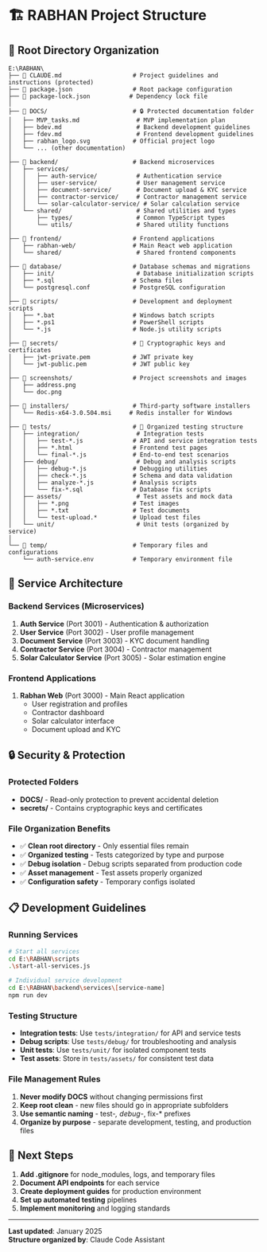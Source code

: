 # 🏗️ RABHAN Project Structure

## 📁 Root Directory Organization

```
E:\RABHAN\
├── 📄 CLAUDE.md                    # Project guidelines and instructions (protected)
├── 📄 package.json                 # Root package configuration
├── 📄 package-lock.json           # Dependency lock file
│
├── 📁 DOCS/                        # 🔒 Protected documentation folder
│   ├── MVP_tasks.md                # MVP implementation plan
│   ├── bdev.md                     # Backend development guidelines  
│   ├── fdev.md                     # Frontend development guidelines
│   ├── rabhan_logo.svg            # Official project logo
│   └── ... (other documentation)
│
├── 📁 backend/                     # Backend microservices
│   ├── services/
│   │   ├── auth-service/           # Authentication service
│   │   ├── user-service/           # User management service
│   │   ├── document-service/       # Document upload & KYC service
│   │   ├── contractor-service/     # Contractor management service
│   │   └── solar-calculator-service/ # Solar calculation service
│   └── shared/                     # Shared utilities and types
│       ├── types/                  # Common TypeScript types
│       └── utils/                  # Shared utility functions
│
├── 📁 frontend/                    # Frontend applications
│   ├── rabhan-web/                # Main React web application
│   └── shared/                     # Shared frontend components
│
├── 📁 database/                    # Database schemas and migrations
│   ├── init/                       # Database initialization scripts
│   ├── *.sql                      # Schema files
│   └── postgresql.conf            # PostgreSQL configuration
│
├── 📁 scripts/                     # Development and deployment scripts
│   ├── *.bat                      # Windows batch scripts
│   ├── *.ps1                      # PowerShell scripts
│   └── *.js                       # Node.js utility scripts
│
├── 📁 secrets/                     # 🔐 Cryptographic keys and certificates
│   ├── jwt-private.pem            # JWT private key
│   └── jwt-public.pem             # JWT public key
│
├── 📁 screenshots/                 # Project screenshots and images
│   ├── address.png
│   └── doc.png
│
├── 📁 installers/                  # Third-party software installers
│   └── Redis-x64-3.0.504.msi     # Redis installer for Windows
│
├── 📁 tests/                       # 🧪 Organized testing structure
│   ├── integration/                # Integration tests
│   │   ├── test-*.js              # API and service integration tests
│   │   ├── *.html                 # Frontend test pages
│   │   └── final-*.js             # End-to-end test scenarios
│   ├── debug/                      # Debug and analysis scripts
│   │   ├── debug-*.js             # Debugging utilities
│   │   ├── check-*.js             # Schema and data validation
│   │   ├── analyze-*.js           # Analysis scripts
│   │   └── fix-*.sql              # Database fix scripts
│   ├── assets/                     # Test assets and mock data
│   │   ├── *.png                  # Test images
│   │   ├── *.txt                  # Test documents
│   │   └── test-upload.*          # Upload test files
│   └── unit/                       # Unit tests (organized by service)
│
└── 📁 temp/                        # Temporary files and configurations
    └── auth-service.env           # Temporary environment file
```

## 🚀 Service Architecture

### Backend Services (Microservices)
1. **Auth Service** (Port 3001) - Authentication & authorization
2. **User Service** (Port 3002) - User profile management
3. **Document Service** (Port 3003) - KYC document handling
4. **Contractor Service** (Port 3004) - Contractor management
5. **Solar Calculator Service** (Port 3005) - Solar estimation engine

### Frontend Applications
1. **Rabhan Web** (Port 3000) - Main React application
   - User registration and profiles
   - Contractor dashboard
   - Solar calculator interface
   - Document upload and KYC

## 🔒 Security & Protection

### Protected Folders
- **DOCS/** - Read-only protection to prevent accidental deletion
- **secrets/** - Contains cryptographic keys and certificates

### File Organization Benefits
- ✅ **Clean root directory** - Only essential files remain
- ✅ **Organized testing** - Tests categorized by type and purpose
- ✅ **Debug isolation** - Debug scripts separated from production code
- ✅ **Asset management** - Test assets properly organized
- ✅ **Configuration safety** - Temporary configs isolated

## 📋 Development Guidelines

### Running Services
```bash
# Start all services
cd E:\RABHAN\scripts
.\start-all-services.js

# Individual service development
cd E:\RABHAN\backend\services\[service-name]
npm run dev
```

### Testing Structure
- **Integration tests**: Use `tests/integration/` for API and service tests
- **Debug scripts**: Use `tests/debug/` for troubleshooting and analysis  
- **Unit tests**: Use `tests/unit/` for isolated component tests
- **Test assets**: Store in `tests/assets/` for consistent test data

### File Management Rules
1. **Never modify DOCS** without changing permissions first
2. **Keep root clean** - new files should go in appropriate subfolders
3. **Use semantic naming** - test-*, debug-*, fix-* prefixes
4. **Organize by purpose** - separate development, testing, and production files

## 🎯 Next Steps

1. **Add .gitignore** for node_modules, logs, and temporary files
2. **Document API endpoints** for each service
3. **Create deployment guides** for production environment
4. **Set up automated testing** pipelines
5. **Implement monitoring** and logging standards

---

**Last updated**: January 2025  
**Structure organized by**: Claude Code Assistant